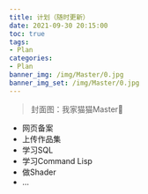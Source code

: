 ```yaml
---
title: 计划（随时更新）
date: 2021-09-30 20:15:00
toc: true
tags:
- Plan
categories:
- Plan
banner_img: /img/Master/0.jpg
banner_img_set: /img/Master/0.jpg
---
```


> 封面图：我家猫猫Master🤤

- 网页备案
- 上传作品集
- 学习SQL
- 学习Command Lisp
- 做Shader
- ...

